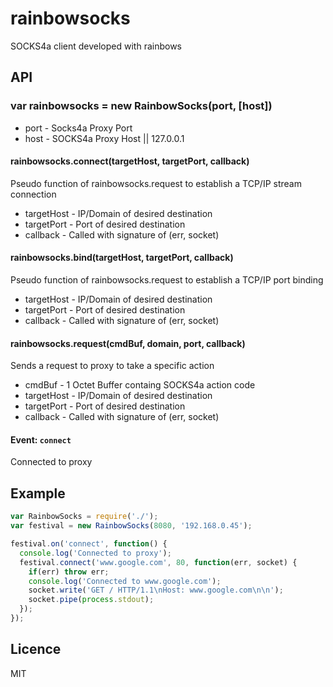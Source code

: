 # rainbowsocks

SOCKS4a client developed with rainbows

## API

### var rainbowsocks = new RainbowSocks(port, [host])

* port - Socks4a Proxy Port
* host - SOCKS4a Proxy Host || 127.0.0.1

#### rainbowsocks.connect(targetHost, targetPort, callback)

Pseudo function of rainbowsocks.request to establish a TCP/IP stream connection

* targetHost - IP/Domain of desired destination
* targetPort - Port of desired destination
* callback - Called with signature of (err, socket)

#### rainbowsocks.bind(targetHost, targetPort, callback)

Pseudo function of rainbowsocks.request to establish a TCP/IP port binding

* targetHost - IP/Domain of desired destination
* targetPort - Port of desired destination
* callback - Called with signature of (err, socket)

#### rainbowsocks.request(cmdBuf, domain, port, callback)

Sends a request to proxy to take a specific action

* cmdBuf - 1 Octet Buffer containg SOCKS4a action code
* targetHost - IP/Domain of desired destination
* targetPort - Port of desired destination
* callback - Called with signature of (err, socket)

#### Event: `connect`

Connected to proxy


## Example

```javascript
var RainbowSocks = require('./');
var festival = new RainbowSocks(8080, '192.168.0.45');

festival.on('connect', function() {
  console.log('Connected to proxy');
  festival.connect('www.google.com', 80, function(err, socket) {
    if(err) throw err;
    console.log('Connected to www.google.com');
    socket.write('GET / HTTP/1.1\nHost: www.google.com\n\n');
    socket.pipe(process.stdout);
  });
});
```

## Licence

MIT